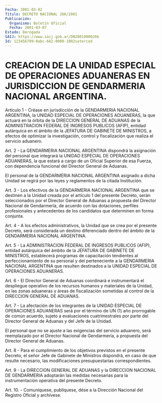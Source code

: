 ```yaml
---
Fecha: 2001-03-02
Título: DECRETO NACIONAL 266/2001
Publicación:
  Organismo: Boletín Oficial
  Fecha: 2001-03-07
Estado: Derogada
SAIJ: https://www.saij.gob.ar/DN20010000266
Id: 123456789-0abc-662-0000-1002soterced
---
```

# CREACION DE LA UNIDAD ESPECIAL DE OPERACIONES ADUANERAS EN JURISDICCION DE GENDARMERIA NACIONAL ARGENTINA.

<a id="1"></a>
Artículo  1  -  Créase  en jurisdicción de la GENDARMERIA NACIONAL ARGENTINA, la UNIDAD ESPECIAL  DE  OPERACIONES  ADUANERAS,  la  que actuará  en  la  órbita  de  la DIRECCION GENERAL DE ADUANAS de la ADMINISTRACION  FEDERAL  DE  INGRESOS    PUBLICOS  (AFIP),  entidad autárquica en el ámbito de la JEFATURA DE  GABINETE DE MINISTROS, a efectos de optimizar la investigación, control y fiscalización que realiza el servicio aduanero.

<a id="2"></a>
Art. 2 - La GENDARMERIA NACIONAL ARGENTINA dispondrá la asignación del  personal  que  integrará  la UNIDAD ESPECIAL  DE  OPERACIONES ADUANERAS, la que estará a cargo  de  un  Oficial  Superior  de esa Fuerza,  con dependencia funcional del Director General de Aduanas.

El personal  de  la GENDARMERIA NACIONAL ARGENTINA asignado a dicha Unidad  se  regirá  por  las  leyes  y  reglamentos  de  la  citada Institución.

<a id="3"></a>
Art. 3 - Los efectivos  de la GENDARMERIA NACIONAL ARGENTINA que se destinen a la Unidad creada por el artículo 1 del presente Decreto, serán  seleccionados  por  el  Director  General  de  Aduanas  a propuesta del Director Nacional  de Gendarmería, de acuerdo con las dotaciones,  perfiles  profesionales  y  antecedentes  de  los candidatos que determinen en forma conjunta.

<a id="4"></a>
Art. 4 - A los efectos administrativos,  la Unidad que se crea por el  presente  Decreto,  será  considerada  un destino  diferenciado dentro   del  ámbito  de  la  GENDARMERIA  NACIONAL  ARGENTINA.

<a id="5"></a>
Art.  5  - La ADMINISTRACION FEDERAL DE INGRESOS  PUBLICOS (AFIP), entidad autárquica  del  ámbito  de  la  JEFATURA DE GABINETE DE MINISTROS,  establecerá  programas de capacitación  tendientes  al perfeccionamiento  de  su  personal   y  del  perteneciente  a  la GENDARMERIA NACIONAL ARGENTINA que resulten  destinados a la UNIDAD ESPECIAL DE OPERACIONES ADUANERAS.

<a id="6"></a>
Art. 6 - El Director General de Aduanas coordinará e instrumentará el despliegue operativo de los recursos humanos  y materiales de la Unidad,  en las zonas aduaneras y áreas de fiscalización  sometidas al control de la DIRECCION GENERAL DE ADUANAS.

<a id="7"></a>
Art. 7 - La  afectación de los integrantes de la UNIDAD ESPECIAL DE OPERACIONES ADUANERAS  será  por  el  término de UN (1) año prorrogable de común acuerdo, sujeto a evaluaciones  cuatrimestrales por parte del Director General de  Aduanas  y del Jefe de la Unidad.

El  personal  que  no  se  ajuste  a  las exigencias  del  servicio aduanero, será reemplazado por el Director Nacional de Gendarmería, a propuesta del Director General de Aduanas.

<a id="8"></a>
Art.  8  - Para el cumplimiento de los objetivos  previstos  en  el presente Decreto, el señor Jefe de Gabinete de Ministros dispondrá, en caso de  que  resulte  necesario,  las  modificaciones presupuestarias correspondientes.

<a id="9"></a>
Art. 9 - La DIRECCION GENERAL DE ADUANAS y  la  DIRECCION NACIONAL DE GENDARMERIA adoptarán las medidas necesarias para la instrumentación operativa del presente Decreto.

<a id="10"></a>
Art.  10.  -  Comuníquese,  publíquese, dése a la Dirección Nacional del Registro Oficial y archívese.